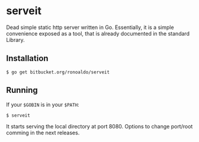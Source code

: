 # serveit

Dead simple static http server written in Go. Essentially,
it is a simple convenience exposed as a tool, that is already
documented in the standard Library.

## Installation

	$ go get bitbucket.org/ronoaldo/serveit

## Running

If your `$GOBIN` is in your `$PATH`:

	$ serveit

It starts serving the local directory at port 8080. Options to
change port/root comming in the next releases.
